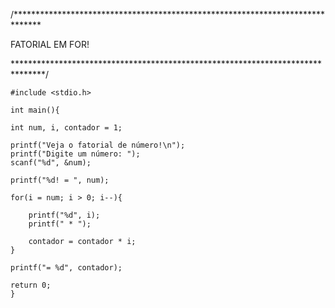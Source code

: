 /******************************************************************************

FATORIAL EM FOR!

*******************************************************************************/
    
    #include <stdio.h>

    int main(){
    
    int num, i, contador = 1;
    
    printf("Veja o fatorial de número!\n");
    printf("Digite um número: ");
    scanf("%d", &num);
    
    printf("%d! = ", num);
    
    for(i = num; i > 0; i--){
        
        printf("%d", i);
        printf(" * ");
        
        contador = contador * i;
    }
    
    printf("= %d", contador);
    
    return 0;
    }

